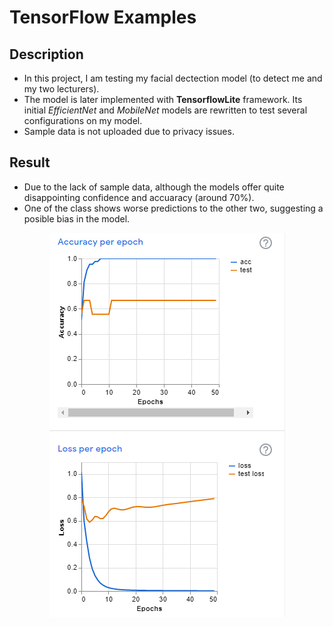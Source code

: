 # TensorFlow Examples

## Description
- In this project, I am testing my facial dectection model (to detect me and my two lecturers). 
- The model is later implemented with **TensorflowLite** framework. Its initial *EfficientNet* and *MobileNet* models are rewritten to test several configurations on my model.
- Sample data is not uploaded due to privacy issues.

## Result
- Due to the lack of sample data, although the models offer quite disappointing confidence and accuaracy (around 70%).
- One of the class shows worse predictions to the other two, suggesting a posible bias in the model.
<p align="center">
  <img src="/assets/training_visualization.png" alt="Training visualization"/>
</p>
